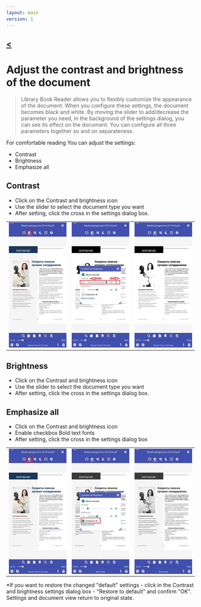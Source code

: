 ```yaml
---
layout: main
version: 1
---
```

[<](/wiki/faq)
---

# Adjust the contrast and brightness of the document

> Library Book Reader allows you to flexibly customize the appearance of the document. When you configure these settings, the document becomes black and white. By moving the slider to add/decrease the parameter you need, 
in the background of the settings dialog, you can see its effect on the document. You can configure all three parameters together
so and on separateness.

For comfortable reading You can adjust the settings:
* Contrast
* Brightness 
* Emphasize all

## Contrast
* Click on the Contrast and brightness icon
* Use the slider to select the document type you want
* After setting, click the cross in the settings dialog box.


||||
|-|-|-|
|![](10.jpg)|![](11.jpg)|![](12.jpg)|

## Brightness 
* Click on the Contrast and brightness icon
* Use the slider to select the document type you want
* After setting, click the cross in the settings dialog box.


## Emphasize all
* Click on the Contrast and brightness icon
* Enable checkbox Bold text fonts
* After setting, click the cross in the settings dialog box

||||
|-|-|-|
|![](30.jpg)|![](31.jpg)|![](32.jpg)|

*If you want to restore the changed "default" settings - click in the Contrast and brightness settings dialog box - "Restore to default" and confirm "OK". Settings and document view return to original state.
